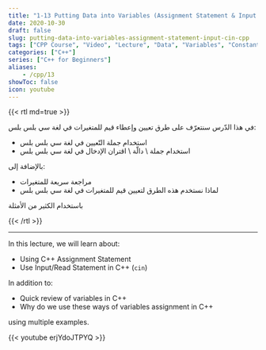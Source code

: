 ```yaml
---
title: "1-13 Putting Data into Variables (Assignment Statement & Input - cin) | تعيين قيم للمتغيرات"
date: 2020-10-30
draft: false
slug: putting-data-into-variables-assignment-statement-input-cin-cpp
tags: ["CPP Course", "Video", "Lecture", "Data", "Variables", "Constants", "Assignment Statement", "Input", "cin", "cout"]
categories: ["C++"]
series: ["C++ for Beginners"]
aliases:
    - /cpp/13
showToc: false
icon: youtube
---
```


{{< rtl md=true >}}

في هذا الدّرس سنتعرّف على طرق تعيين وإعطاء قيم للمتغيرات في لغة سي بلس بلس:
- استخدام جملة التّعيين في لغة سي بلس بلس
-  استخدام جملة \ دالّة \ اقتران الإدخال في لغة سي بلس بلس

بالإضافة إلى:
- مراجعة سريعة للمتغيرات 
- لماذا نستخدم هذه الطرق لتعيين قيم للمتغيرات في لغة سي بلس بلس

باستخدام الكثير من الأمثلة

{{< /rtl >}}

---

In this lecture, we will learn about:
- Using C++ Assignment Statement
- Use Input/Read Statement in C++ (`cin`)

In addition to:
- Quick review of variables in C++
- Why do we use these ways of variables assignment in C++

using multiple examples.

{{< youtube erjYdoJTPYQ >}}